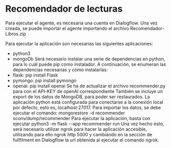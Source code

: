 # Recomendador de lecturas

Para ejecutar el agente, es necesaria una cuenta en Dialogflow. Una vez creada, 
se puede importar el agente importando el archivo Recomendador-Libros.zip

Para ejecutar la aplicación son necesarias las siguientes aplicaciones:
- python3
- mongoDb
Será necesario instalar una serie de dependencias en python, para lo cuál puede pip como
instalador. A continuación, se enumeran las dependencias necesarias y cómo instalarlas:
- flask: pip install Flask
- pymongo: pip install pymongo
- openai: pip install openai
Se ha de actualizar el archivo recommender.py para con el API-KEY de openAI correspondiente
También se incluye un export de los datos de MongoDB, para poder ser restaurados. La
aplicación python está configurada para conectarse a la conexión local por defecto, esto es,
localhost:27017.
Para importar los datos, se debe ejecutar el comando: mongorestore -d recommender
sconv/dump/recommender
Para ejecutar la aplicación, basta con ejecutar python3 -m flask --app recommender run
Una vez hecho esto, será necesario utilizar ngrok para hacer la aplicación accesible,
utilizando para ello ngrok http 5000 y cambiando en la sección de fullfilment en Dialogflow la
url obtenida al ejecutar el comando ngrok.